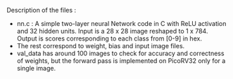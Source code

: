 Description of the files :
- nn.c : A simple two-layer neural Network code in C with ReLU activation and 32 hidden units. Input is a 28 x 28 image reshaped to 1 x 784. Output is scores corresponding to each class from [0-9] in hex. 
- The rest correspond to weight, bias and input image files. 
- val_data has around 100 images to check for accuracy and correctness of weights, but the forward pass is implemented on PicoRV32 only for a single image.      
